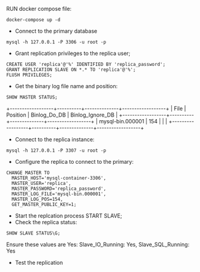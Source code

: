RUN docker compose file:
```
docker-compose up -d
```

- Connect to the primary database
```
mysql -h 127.0.0.1 -P 3306 -u root -p
```
- Grant replication privileges to the replica user;
```
CREATE USER 'replica'@'%' IDENTIFIED BY 'replica_password';
GRANT REPLICATION SLAVE ON *.* TO 'replica'@'%';
FLUSH PRIVILEGES;
```
- Get the binary log file name and position:
```
SHOW MASTER STATUS;

```
+------------------+----------+--------------+------------------+
| File             | Position | Binlog_Do_DB | Binlog_Ignore_DB |
+------------------+----------+--------------+------------------+
| mysql-bin.000001 |      154 |              |                  |
+------------------+----------+--------------+------------------+

- Connect to the replica instance:
```
mysql -h 127.0.0.1 -P 3307 -u root -p
```
- Configure the replica to connect to the primary:
```
CHANGE MASTER TO
  MASTER_HOST='mysql-container-3306',
  MASTER_USER='replica',
  MASTER_PASSWORD='replica_password',
  MASTER_LOG_FILE='mysql-bin.000001',
  MASTER_LOG_POS=154,
  GET_MASTER_PUBLIC_KEY=1;
```
- Start the replcation process
START SLAVE;
- Check the replica status:
```
SHOW SLAVE STATUS\G;
```
Ensure these values are Yes: Slave_IO_Running: Yes, Slave_SQL_Running: Yes
- Test the replication


